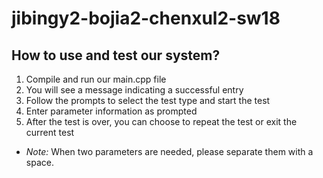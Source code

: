 # jibingy2-bojia2-chenxul2-sw18


## How to use and test our system?
1. Compile and run our main.cpp file
2. You will see a message indicating a successful entry
3. Follow the prompts to select the test type and start the test
4. Enter parameter information as prompted
5. After the test is over, you can choose to repeat the test or exit the current test
- *Note:* When two parameters are needed, please separate them with a space.


